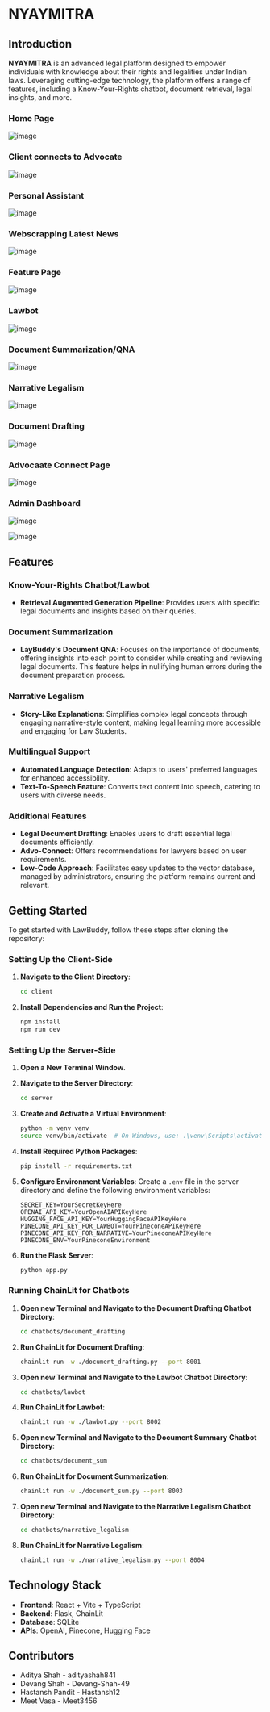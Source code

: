 # NYAYMITRA

## Introduction
**NYAYMITRA** is an advanced legal platform designed to empower individuals with knowledge about their rights and legalities under Indian laws. Leveraging cutting-edge technology, the platform offers a range of features, including a Know-Your-Rights chatbot, document retrieval, legal insights, and more.
### Home Page
![image](https://github.com/Devang-Shah-49/LegalAI/assets/80088008/42d10112-0886-4dea-8d0c-b8e3ca05f032)

### Client connects to Advocate
![image](https://github.com/Devang-Shah-49/LegalAI/assets/80088008/66653c2e-d772-40c3-b340-eb9359a73f63)




### Personal Assistant
![image](https://github.com/Devang-Shah-49/LegalAI/assets/55392536/3af6c099-7aca-4ea0-8d0c-dd1da257378f)



### Webscrapping Latest News
![image](https://github.com/Devang-Shah-49/LegalAI/assets/55392536/6255c4d5-25e4-4e7e-a245-28980b386130)



### Feature Page 
![image](https://github.com/Devang-Shah-49/LegalAI/assets/55392536/ae27f383-5b99-4b35-a0e7-04b2564651a8)



### Lawbot
![image](https://github.com/Devang-Shah-49/LegalAI/assets/55392536/e50fccdd-e4bb-46e2-9eff-747df7875908)




### Document Summarization/QNA
![image](https://github.com/Devang-Shah-49/LegalAI/assets/55392536/dea9a579-92d2-4d8f-8529-d254b1ba3f5d)



### Narrative Legalism
![image](https://github.com/Devang-Shah-49/LegalAI/assets/55392536/3ffcf4e6-0dde-4b76-9a59-dc37361339de)



### Document Drafting
![image](https://github.com/Devang-Shah-49/LegalAI/assets/55392536/156b6fc8-2c65-4ce3-bcfc-7ef5a84b2148)



### Advocaate Connect Page
![image](https://github.com/Devang-Shah-49/LegalAI/assets/55392536/0346a969-3e71-4ea2-b361-2324f4be4c6e)



### Admin Dashboard
![image](https://github.com/Devang-Shah-49/LegalAI/assets/55392536/23d83b4e-f774-456d-9b36-9ebaabca8395)

![image](https://github.com/Devang-Shah-49/LegalAI/assets/55392536/7a8cdb7e-b151-4daf-b97c-0b72c1817c73)




## Features

### Know-Your-Rights Chatbot/Lawbot
- **Retrieval Augmented Generation Pipeline**: Provides users with specific legal documents and insights based on their queries.


### Document Summarization
- **LayBuddy's Document QNA**: Focuses on the importance of documents, offering insights into each point to consider while creating and reviewing legal documents. This feature helps in nullifying human errors during the document preparation process.

### Narrative Legalism
- **Story-Like Explanations**: Simplifies complex legal concepts through engaging narrative-style content, making legal learning more accessible and engaging for Law Students.

### Multilingual Support
- **Automated Language Detection**: Adapts to users' preferred languages for enhanced accessibility.
- **Text-To-Speech Feature**: Converts text content into speech, catering to users with diverse needs.


### Additional Features
- **Legal Document Drafting**: Enables users to draft essential legal documents efficiently.
- **Advo-Connect**: Offers recommendations for lawyers based on user requirements.
- **Low-Code Approach**: Facilitates easy updates to the vector database, managed by administrators, ensuring the platform remains current and relevant.



## Getting Started
To get started with LawBuddy, follow these steps after cloning the repository:

### Setting Up the Client-Side
1. **Navigate to the Client Directory**:
   ```bash
   cd client
   ```

2. **Install Dependencies and Run the Project**:
   ```bash
   npm install
   npm run dev
   ```

### Setting Up the Server-Side
1. **Open a New Terminal Window**.

2. **Navigate to the Server Directory**:
   ```bash
   cd server
   ```

3. **Create and Activate a Virtual Environment**:
   ```bash
   python -m venv venv
   source venv/bin/activate  # On Windows, use: .\venv\Scripts\activate
   ```

4. **Install Required Python Packages**:
   ```bash
   pip install -r requirements.txt
   ```

5. **Configure Environment Variables**:
   Create a `.env` file in the server directory and define the following environment variables:
   ```env
   SECRET_KEY=YourSecretKeyHere
   OPENAI_API_KEY=YourOpenAIAPIKeyHere
   HUGGING_FACE_API_KEY=YourHuggingFaceAPIKeyHere
   PINECONE_API_KEY_FOR_LAWBOT=YourPineconeAPIKeyHere
   PINECONE_API_KEY_FOR_NARRATIVE=YourPineconeAPIKeyHere
   PINECONE_ENV=YourPineconeEnvironment
   ```

6. **Run the Flask Server**:
   ```bash
   python app.py
   ```

### Running ChainLit for Chatbots
1. **Open new Terminal and Navigate to the Document Drafting Chatbot Directory**:
   ```bash
   cd chatbots/document_drafting
   ```

2. **Run ChainLit for Document Drafting**:
   ```bash
   chainlit run -w ./document_drafting.py --port 8001
   ```

3. **Open new Terminal and Navigate to the Lawbot Chatbot Directory**:
   ```bash
   cd chatbots/lawbot
   ```

4. **Run ChainLit for Lawbot**:
   ```bash
   chainlit run -w ./lawbot.py --port 8002
   ```
   
5. **Open new Terminal and Navigate to the Document Summary Chatbot Directory**:
   ```bash
   cd chatbots/document_sum
   ```
   
6. **Run ChainLit for Document Summarization**:
   ```bash
   chainlit run -w ./document_sum.py --port 8003
   ```
7. **Open new Terminal and Navigate to the Narrative Legalism Chatbot Directory**:
   ```bash
   cd chatbots/narrative_legalism
   ```

8. **Run ChainLit for Narrative Legalism**:
   ```bash
   chainlit run -w ./narrative_legalism.py --port 8004
   ```


## Technology Stack
- **Frontend**: React + Vite + TypeScript
- **Backend**: Flask, ChainLit
- **Database**: SQLite
- **APIs**: OpenAI, Pinecone, Hugging Face

## Contributors
- Aditya Shah - adityashah841
- Devang Shah - Devang-Shah-49
- Hastansh Pandit - Hastansh12
- Meet Vasa - Meet3456
